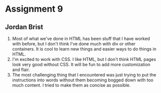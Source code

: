# Assignment 9
## Jordan Brist

1. Most of what we've done in HTML has been stuff that I have worked with before, but I don't think I've done much with div or other containers. It is cool to learn new things and easier ways to do things in HTML.
2. I'm excited to work with CSS. I like HTML, but I don't think HTML pages look very good without CSS. It will be fun to add more customization and flair.
3. The most challenging thing that I encountered was just trying to put the instructions into words without them becoming bogged down with too much content. I tried to make them as concise as possible.